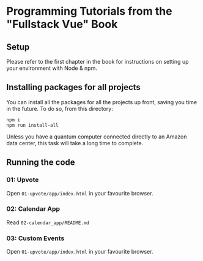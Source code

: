 # Programming Tutorials from the "Fullstack Vue" Book

## Setup

Please refer to the first chapter in the book for instructions on setting up your environment with Node & npm.

## Installing packages for all projects

You can install all the packages for all the projects up front, saving you time in the future. To do so, from this directory:

```
npm i
npm run install-all
```

Unless you have a quantum computer connected directly to an Amazon data center, this task will take a long time to complete.

## Running the code

### 01: Upvote

Open `01-upvote/app/index.html` in your favourite browser. 

### 02: Calendar App

Read `02-calendar_app/README.md`

### 03: Custom Events

Open `01-upvote/app/index.html` in your favourite browser. 
